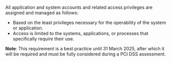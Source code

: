 All application and system accounts and related access privileges are assigned and managed as follows:

- Based on the least privileges necessary for the operability of the system or application.
- Access is limited to the systems, applications, or processes that specifically require their use.

**Note**: This requirement is a best practice until 31 March 2025, after which it will be required and must be fully considered during a PCI DSS assessment.
